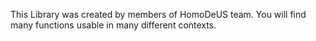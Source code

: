 This Library was created by members of HomoDeUS team.
You will find many functions usable in many different contexts. 
